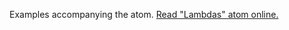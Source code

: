 

Examples accompanying the atom.
[Read "Lambdas" atom online.](https://stepik.org/lesson/107888/step/1)
